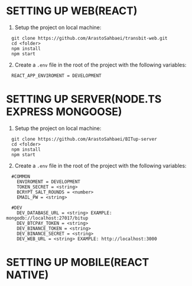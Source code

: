 # SETTING UP WEB(REACT)
1. Setup the project on local machine:
``` 
  git clone https://github.com/ArastoSahbaei/transbit-web.git
  cd <folder>
  npm install
  npm start
```
2. Create a `.env` file in the root of the project with the following variables:
```
  REACT_APP_ENVIROMENT = DEVELOPMENT
```
# SETTING UP SERVER(NODE.TS EXPRESS MONGOOSE)
1. Setup the project on local machine:
``` 
  git clone https://github.com/ArastoSahbaei/BITup-server
  cd <folder>
  npm install
  npm start
```
2. Create a `.env` file in the root of the project with the following variables:
```
  #COMMON
    ENVIROMENT = DEVELOPMENT
    TOKEN_SECRET = <string>
    BCRYPT_SALT_ROUNDS = <number>
    EMAIL_PW = <string>

  #DEV 
    DEV_DATABASE_URL = <string> EXAMPLE: mongodb://localhost:27017/bitup
    DEV_BTCPAY_TOKEN = <string>
    DEV_BINANCE_TOKEN = <string>
    DEV_BINANCE_SECRET = <string>
    DEV_WEB_URL = <string> EXAMPLE: http://localhost:3000
```

# SETTING UP MOBILE(REACT NATIVE)